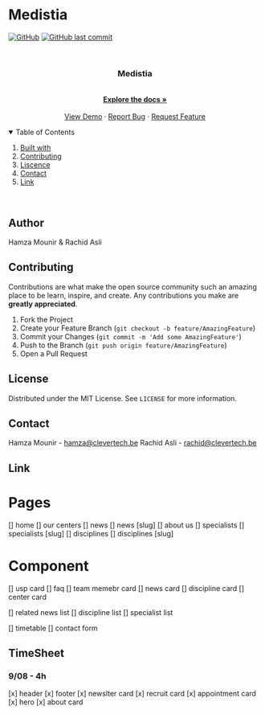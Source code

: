 # Medistia

[![GitHub](https://img.shields.io/github/license/mashape/apistatus.svg)](https://github.com/clevertech-be/medistia/blob/master/LICENSE)
[![GitHub last commit](https://img.shields.io/github/last-commit/google/skia.svg)](https://github.com/clevertech-be/medistia/commits/master)

<br />
<p align="center">
  <h3 align="center">Medistia</h3>

  <p align="center">
    <br />
    <a href="https://github.com/clevertech-be/medistia/blob/master/README.md"><strong>Explore the docs »</strong></a>
    <br />
    <br />
    <a href="https://medistia.be/">View Demo</a>
    ·
    <a href="https://github.com/clevertech-be/medistia/issues">Report Bug</a>
    ·
    <a href="https://github.com/clevertech-be/medistia/issues">Request Feature</a>
  </p>
</p>

<details open="open">
  <summary>Table of Contents</summary>
  <ol>
    <li><a href="#built with">Built with</a></li>
    <li><a href="#contributting">Contributing</a></li>
    <li><a href="#liscence">Liscence</a></li>
    <li><a href="#contact">Contact</a></li>
    <li><a href="#link">Link</a></li>
  </ol>
</details>

<br>

## Author

Hamza Mounir & Rachid Asli

## Contributing

Contributions are what make the open source community such an amazing place to be learn, inspire, and create. Any contributions you make are **greatly appreciated**.

1. Fork the Project
2. Create your Feature Branch (`git checkout -b feature/AmazingFeature`)
3. Commit your Changes (`git commit -m 'Add some AmazingFeature'`)
4. Push to the Branch (`git push origin feature/AmazingFeature`)
5. Open a Pull Request

## License

Distributed under the MIT License. See `LICENSE` for more information.

## Contact

Hamza Mounir - hamza@clevertech.be
Rachid Asli - rachid@clevertech.be

## Link

# Pages

[] home
[] our centers
[] news
[] news [slug]
[] about us
[] specialists
[] specialists [slug]
[] disciplines
[] disciplines [slug]

# Component

[] usp card
[] faq
[] team memebr card
[] news card
[] discipline card
[] center card

[] related news list
[] discipline list
[] specialist list

[] timetable
[] contact form

## TimeSheet

### 9/08 - 4h

[x] header
[x] footer
[x] newslter card
[x] recruit card
[x] appointment card
[x] hero
[x] about card
